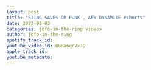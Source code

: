 ```yaml
---
layout: post
title: "STING SAVES CM PUNK , AEW DYNAMITE #shorts"
date: 2022-03-03
categories: jofo-in-the-ring videos
author: jofo-in-the-ring
spotify_track_id: 
youtube_video_id: 0GRa6qrVxJQ
apple_track_id: 
youtube_metadata: 
---
```

